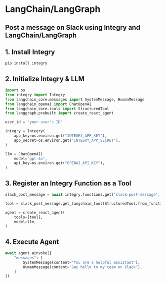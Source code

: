 # LangChain/LangGraph

## Post a message on Slack using Integry and LangChain/LangGraph

## 1. Install Integry

```bash
pip install integry
```

## 2. Initialize Integry & LLM

```python
import os
from integry import Integry
from langchain_core.messages import SystemMessage, HumanMessage
from langchain_openai import ChatOpenAI
from langchain_core.tools import StructuredTool
from langgraph.prebuilt import create_react_agent

user_id = "your user's ID"

integry = Integry(
    app_key=os.environ.get("INTEGRY_APP_KEY"),
    app_secret=os.environ.get("INTEGRY_APP_SECRET"),
)

llm = ChatOpenAI(
    model="gpt-4o",
    api_key=os.environ.get("OPENAI_API_KEY"),
)
```

## 3. Register an Integry Function as a Tool

```python
slack_post_message = await integry.functions.get("slack-post-message", user_id)

tool = slack_post_message.get_langchain_tool(StructuredTool.from_function, user_id)

agent = create_react_agent(
    tools=[tool],
    model=llm,
)
```

## 4. Execute Agent

```python
await agent.ainvoke({
    "messages": [
        SystemMessage(content="You are a helpful assistant"),
        HumanMessage(content="Say hello to my team on slack"),
    ]
})
```
